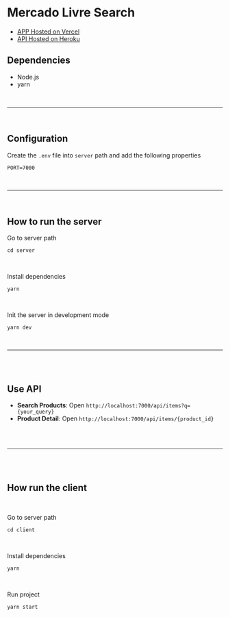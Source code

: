 # Mercado Livre Search

- [APP Hosted on Vercel](https://gustavo-challenge-ml.vercel.app/)
- [API Hosted on Heroku](https://gustavo-ml.herokuapp.com/api/items/?q=query)

## Dependencies

- Node.js
- yarn

<br />

---

<br />

## Configuration

Create the `.env` file into `server` path and add the following properties

```
PORT=7000
```

<br />

---

<br />

## How to run the server

Go to server path

```
cd server
```

<br />

Install dependencies

```
yarn
```

<br />

Init the server in development mode

```
yarn dev
```

<br />

---

<br />

<br />

## Use API

- **Search Products**: Open `http://localhost:7000/api/items?q={your_query}`
- **Product Detail**: Open `http://localhost:7000/api/items/{product_id}`

<br />

<br />

---

<br />

<br />

## How run the client

<br />

Go to server path

```
cd client
```

<br />

Install dependencies

```
yarn
```

<br />

Run project

```
yarn start
```
